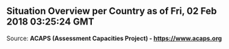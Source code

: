 ## Situation Overview per Country as of Fri, 02 Feb 2018 03:25:24 GMT

Source: **ACAPS (Assessment Capacities Project) - https://www.acaps.org**
